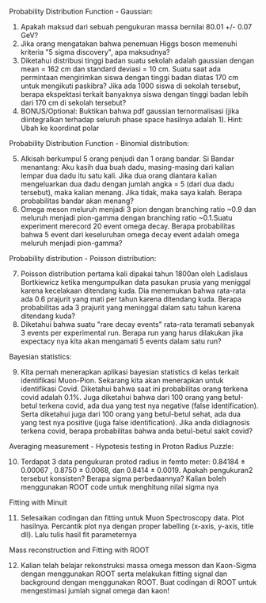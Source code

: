 Probability Distribution Function - Gaussian:
1. Apakah maksud dari sebuah pengukuran massa bernilai 80.01 +/- 0.07 GeV?
2. Jika orang mengatakan bahwa penemuan Higgs boson memenuhi kriteria "5 sigma discovery", apa maksudnya?
3. Diketahui distribusi tinggi badan suatu sekolah adalah gaussian dengan mean = 162 cm dan standard deviasi = 10 cm. Suatu saat ada permintaan mengirimkan siswa dengan tinggi badan diatas 170 cm untuk mengikuti paskibra? Jika ada 1000 siswa di sekolah tersebut, berapa ekspektasi terkait banyaknya siswa dengan tinggi badan lebih dari 170 cm di sekolah tersebut?
4. BONUS/Optional: Buktikan bahwa pdf gaussian ternormalisasi (jika diintegralkan terhadap seluruh phase space hasilnya adalah 1). Hint: Ubah ke koordinat polar

Probability Distribution Function - Binomial distribution:

5. Alkisah berkumpul 5 orang penjudi dan 1 orang bandar. Si Bandar menantang: Aku kasih dua buah dadu, masing-masing dari kalian lempar dua dadu itu satu kali. Jika dua orang diantara kalian mengeluarkan dua dadu dengan jumlah angka = 5 (dari dua dadu tersebut), maka kalian menang. Jika tidak, maka saya kalah. Berapa probabilitas bandar akan menang?
6. Omega meson meluruh menjadi 3 pion dengan branching ratio ~0.9 dan meluruh menjadi pion-gamma dengan branching ratio ~0.1.Suatu experiment merecord 20 event omega decay. Berapa probabilitas bahwa 5 event dari keseluruhan omega decay event adalah omega meluruh menjadi pion-gamma?

Probability distribution - Poisson distribution:

7. Poisson distribution pertama kali dipakai tahun 1800an oleh Ladislaus Bortkiewicz ketika mengumpulkan data pasukan prusia yang meniggal karena kecelakaan ditendang kuda. Dia menemukan bahwa rata-rata ada 0.6 prajurit yang mati per tahun karena ditendang kuda. Berapa probabilitas ada 3 prajurit yang meninggal dalam satu tahun karena ditendang kuda?
8. Diketahui bahwa suatu "rare decay events" rata-rata teramati sebanyak 3 events per experimental run. Berapa run yang harus dilakukan jika expectacy nya kita akan mengamati 5 events dalam satu run?

Bayesian statistics:

9. Kita pernah menerapkan aplikasi bayesian statistics di kelas terkait identifikasi Muon-Pion. Sekarang kita akan menerapkan untuk identifikasi Covid. Diketahui bahwa saat ini probabilitas orang terkena covid adalah 0.1%. Juga diketahui bahwa dari 100 orang yang betul-betul terkena covid, ada dua yang test nya negative (false identification). Serta diketahui juga dari 100 orang yang betul-betul sehat, ada dua yang test nya positive (juga false identification). Jika anda didiagnosis terkena covid, berapa probabilitas bahwa anda betul-betul sakit covid?

Averaging measurement - Hypotesis testing in Proton Radius Puzzle:

10. Terdapat 3 data pengukuran protod radius in femto meter: 0.84184 ± 0.00067 , 0.8750 ± 0.0068, dan 0.8414 ± 0.0019. Apakah pengukuran2 tersebut konsisten? Berapa sigma perbedaannya? Kalian boleh menggunakan ROOT code untuk menghitung nilai sigma nya

Fitting with Minuit

11. Selesaikan codingan dan fitting untuk Muon Spectroscopy data. Plot hasilnya. Percantik plot nya dengan proper labelling (x-axis, y-axis, title dll). Lalu tulis hasil fit parameternya

Mass reconstruction and Fitting with ROOT

12. Kalian telah belajar rekonstruksi massa omega messon dan Kaon-Sigma dengan menggunakan ROOT serta melakukan fitting signal dan background dengan menggunakan ROOT. Buat codingan di ROOT untuk mengestimasi jumlah signal omega dan kaon!

